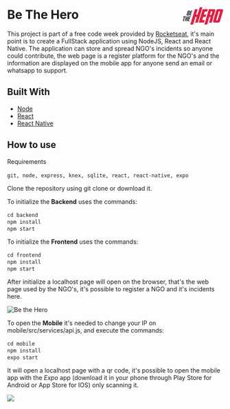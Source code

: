 # Be The Hero <img align="right" src="https://github.com/RenatoXT/Be-the-hero/blob/master/FrontEnd/public/logo.png">

This project is part of a free code week provided by [Rocketseat](https://rocketseat.com.br/), it's main point is to create a FullStack application using NodeJS, React and React Native. The application can store and spread NGO's incidents so anyone could contribute, the web page is a register platform for the NGO's and the information are displayed on the mobile app for anyone send an email or whatsapp to support.  

## Built With

- [Node](https://nodejs.org/en/)
- [React](https://reactjs.org/)
- [React Native](https://reactnative.dev/)

## How to use

Requirements

```git, node, express, knex, sqlite, react, react-native, expo```

Clone the repository using git clone or download it.

To initialize the **Backend** uses the commands:
```
cd backend
npm install
npm start
```

To initialize the **Frontend** uses the commands:

```
cd frontend
npm install
npm start
```

After initialize a localhost page will open on the browser, that's the web page used by the NGO's, it's possible to register a NGO and it's incidents here.

![Be the Hero](https://github.com/RenatoXT/Be-the-hero/blob/master/FrontEnd/public/HomeWeb.png)

To open the **Mobile** it's needed to change your IP on mobile/src/services/api.js, and execute the commands:

```
cd mobile
npm install
expo start
```

It will open a localhost page with a qr code, it's possible to open the mobile app with the *Expo* app (download it in your phone through Play Store for Android or App Store for IOS) only scanning it.

<img align="left" height='600' src="https://github.com/RenatoXT/Be-the-hero/blob/master/FrontEnd/public/HomeApp.png">


